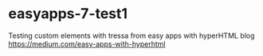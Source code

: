 # easyapps-7-test1
Testing custom elements with tressa from easy apps with hyperHTML blog https://medium.com/easy-apps-with-hyperhtml
